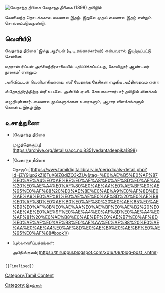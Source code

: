 ![வேதாந்த தீபிகை](வேதா.jpg "வேதாந்த தீபிகை") வேதாந்த தீபிகை (1898) தமிழில்
வெளிவந்த தொடக்ககால வைணவ இதழ். இதுவே முதல் வைணவ இதழ் என்றும் சொல்லப்படுவதுண்டு.

## வெளியீடு

வேதாந்த தீபிகை \'இஃது ஆரியன் (டி.டி.ரங்காச்சார்யர்) என்பவரால் இயற்றப்பட்டு சென்னை:
மதராஸ் ரிப்பன் அச்சியந்திரசாலையில் பதிப்பிக்கப்பட்டது, கோவிலூர் ஆண்டவர் நூலகம்' என்னும்
அறிவிப்புடன் வெளியாகியுள்ளது. ஸ்ரீ வேதாந்த‌ தேசிக‌ன் எழுதிய அபீதிஸ்த‌வ‌ம் என்ற‌
ஸ்தோத்திர‌த்திற்கு ஸ்ரீ உப‌.வே. அன்பில் ஏ.வி. கோபாலாசார்யார் தமிழில் விளக்கம்
எழுதியுள்ளார். வைணவ நூல்களுக்கான உரைகளும், ஆசார விளக்கங்களும் கொண்ட இதழ் இது

## உசாத்துணை

-   [வேதாந்த தீபிகை
    முழுத்தொகுப்பு](https://archive.org/details/acc.no.8351vedantadeepika1898)
-   [வேதாந்த தீபிகை
    தொகுப்பு](https://www.tamildigitallibrary.in/periodicals-detail.php?id=jZY9lup2kZl6TuXGlZQdjZQ3kZUy&tag=%E0%AE%B5%E0%AF%87%E0%AE%A4%E0%AE%BE%E0%AE%A8%E0%AF%8D%E0%AE%A4%20%E0%AE%A4%E0%AF%80%E0%AE%AA%E0%AE%BF%E0%AE%95%E0%AF%88%20%E0%AE%8E%E0%AE%A9%E0%AF%8D%E0%AE%A9%E0%AF%81%E0%AE%AE%E0%AF%8D%20%E0%AE%B8%E0%AF%8D%E0%AE%B0%E0%AF%80%20%E0%AE%85%E0%AE%B9%E0%AF%8B%E0%AE%AA%E0%AE%BF%E0%AE%B2%20%E0%AE%AE%E0%AE%9F%E0%AE%A4%E0%AF%8D%E0%AE%A4%E0%AF%81%20%E0%AE%B8%E0%AE%BF%E0%AE%B7%E0%AF%8D%E0%AE%AF%E0%AE%B8%E0%AE%AA%E0%AF%88%20%E0%AE%AA%E0%AE%A4%E0%AF%8D%E0%AE%B0%E0%AE%BF%E0%AE%95%E0%AF%88#book1/)
-   [புல்லாணிப்பக்கங்கள்:
    அபீதிஸ்த‌வ‌ம்](https://thiruppul.blogspot.com/2016/08/blog-post_7.html)

```{=mediawiki}
{{Finalised}}
```
[Category:Tamil Content](Category:Tamil_Content "wikilink")
[Category:இதழ்கள்](Category:இதழ்கள் "wikilink")

